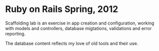 # Ruby on Rails Spring, 2012

Scaffolding lab is an exercise in app creation and configuration,
working with models and controllers, database migtations,
validations and error reporting.

The database content reflects my love of old tools and their use.
